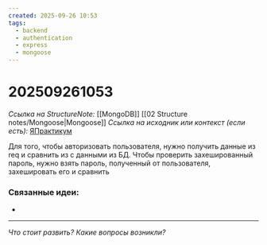 ```yaml
---
created: 2025-09-26 10:53
tags:
  - backend
  - authentication
  - express
  - mongoose
---
```

# 202509261053
*Ссылка на StructureNote:* [[MongoDB]] [[02 Structure notes/Mongoose|Mongoose]]
*Ссылка на исходник или контекст (если есть):* [ЯПрактикум](https://practicum.yandex.ru/learn/backend-nodejs/courses/16b47298-e20d-4fde-9619-1ab305039a00/sprints/564238/topics/a4928f0d-5f69-4053-bea3-fa90d3a2a89f/lessons/24dcb381-2616-47de-ba41-18aacaa0df57/) 

Для того, чтобы авторизовать пользователя, нужно получить данные из req и сравнить из с данными из БД. Чтобы проверить захешированный пароль, нужно взять  пароль, полученный от пользователя, захешировать его и сравнить
### Связанные идеи:
* 
---

*Что стоит развить? Какие вопросы возникли?*